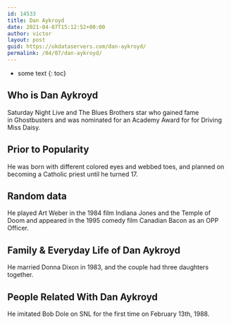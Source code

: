 ```yaml
---
id: 14533
title: Dan Aykroyd
date: 2021-04-07T15:12:52+00:00
author: victor
layout: post
guid: https://ukdataservers.com/dan-aykroyd/
permalink: /04/07/dan-aykroyd/
---
```


* some text
{: toc}


## Who is Dan Aykroyd



Saturday Night Live and The Blues Brothers star who gained fame in Ghostbusters and was nominated for an Academy Award for for Driving Miss Daisy.

                
                
                
## Prior to Popularity



He was born with different colored eyes and webbed toes, and planned on becoming a Catholic priest until he turned 17.

                
                
                
## Random data



He played Art Weber in the 1984 film Indiana Jones and the Temple of Doom and appeared in the 1995 comedy film Canadian Bacon as an OPP Officer.

                
                
                
## Family & Everyday Life of Dan Aykroyd



He married Donna Dixon in 1983, and the couple had three daughters together.

                
                
                
## People Related With Dan Aykroyd



He imitated Bob Dole on SNL for the first time on February 13th, 1988.

                
              
            
          
          
          